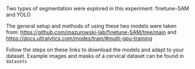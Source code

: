 Two types of segmentation were explored in this experiment: finetune-SAM and YOLO

The general setup and methods of using these two models were taken from: https://github.com/mazurowski-lab/finetune-SAM/tree/main and https://docs.ultralytics.com/modes/train/#multi-gpu-training

Follow the steps on these links to download the models and adapt to your dataset. Example images and masks of a cervical dataset can be found in `datasets`
